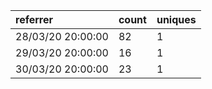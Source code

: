| referrer          | count | uniques |
| :---------------- | :---- | :------ |
| 28/03/20 20:00:00 | 82    | 1       |
| 29/03/20 20:00:00 | 16    | 1       |
| 30/03/20 20:00:00 | 23    | 1       |
